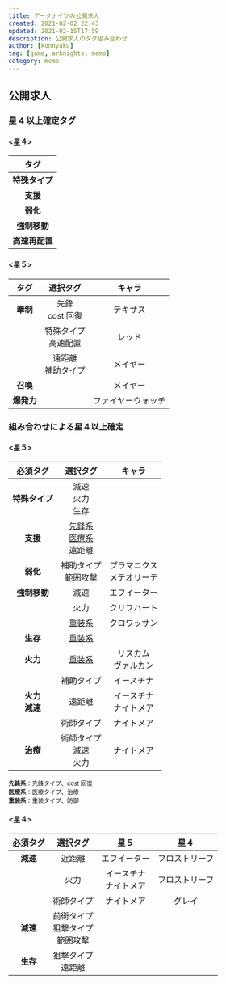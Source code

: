 ```yaml
---
title: アークナイツの公開求人
created: 2021-02-02 22:43
updated: 2021-02-15T17:59
description: 公開求人のタグ組み合わせ
author: [konnyaku]
tag: [game, arknights, memo]
category: memo
---
```


## 公開求人

### 星 4 以上確定タグ

#### <星４>

|      タグ      |
| :------------: |
| **特殊タイプ** |
|    **支援**    |
|    **弱化**    |
|  **強制移動**  |
| **高速再配置** |

#### <星５>

|    タグ    |        選択タグ        |       キャラ       |
| :--------: | :--------------------: | :----------------: |
|  **牽制**  |   先鋒<br>cost 回復    |      テキサス      |
|            | 特殊タイプ<br>高速配置 |       レッド       |
|            |  遠距離<br>補助タイプ  |      メイヤー      |
|  **召喚**  |                        |      メイヤー      |
| **爆発力** |                        | ファイヤーウォッチ |

### 組み合わせによる星４以上確定

#### <星５>

|       必須タグ       |                          選択タグ                           |            キャラ            |
| :------------------: | :---------------------------------------------------------: | :--------------------------: |
|    **特殊タイプ**    |                    減速<br>火力<br>生存                     |
|       **支援**       | [先鋒系](#note_vanguard)<br>[医療系](#note_medic)<br>遠距離 |
|       **弱化**       |                   補助タイプ<br>範囲攻撃                    | プラマニクス<br>メテオリーテ |
|     **強制移動**     |                            減速                             |         エフイーター         |
|                      |                            火力                             |         クリフハート         |
|                      |                    [重装系](#note_guard)                    |         クロワッサン         |
|       **生存**       |                    [重装系](#note_guard)                    |
|       **火力**       |                    [重装系](#note_guard)                    |    リスカム<br>ヴァルカン    |
|                      |                         補助タイプ                          |          イースチナ          |
| **火力**<br>**減速** |                           遠距離                            |   イースチナ<br>ナイトメア   |
|                      |                         術師タイプ                          |          ナイトメア          |
|       **治療**       |                 術師タイプ<br>減速<br>火力                  |          ナイトメア          |

<small id="note_vanguard">**先鋒系**：先鋒タイプ、cost 回復</small>  
<small id="note_medic">**医療系**：医療タイプ、治療</small>  
<small id="note_guard">**重装系**：重装タイプ、防御</small>

#### <星４>

| 必須タグ |               選択タグ               |           星５           |      星４      |
| :------: | :----------------------------------: | :----------------------: | :------------: |
| **減速** |                近距離                |       エフイーター       | フロストリーフ |
|          |                 火力                 | イースチナ<br>ナイトメア | フロストリーフ |
|          |              術師タイプ              |        ナイトメア        |     グレイ     |
| **減速** | 前衛タイプ<br>狙撃タイプ<br>範囲攻撃 |
| **生存** |         狙撃タイプ<br>遠距離         |
